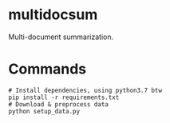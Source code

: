 # multidocsum
Multi-document summarization.

# Commands
```
# Install dependencies, using python3.7 btw
pip install -r requirements.txt
# Download & preprocess data
python setup_data.py
```